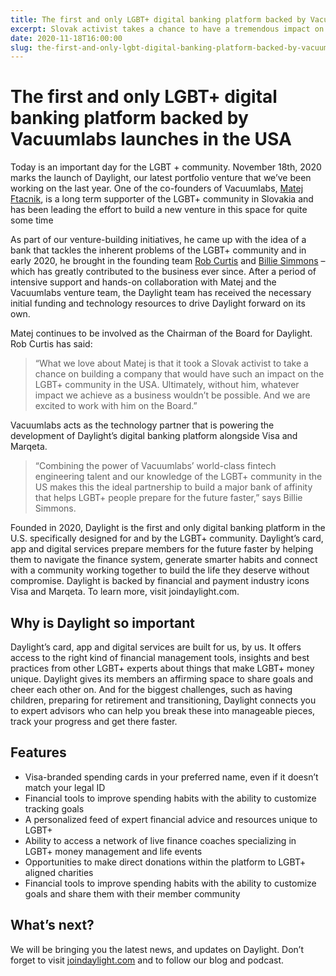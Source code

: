 ```yaml
---
title: The first and only LGBT+ digital banking platform backed by Vacuumlabs launches in the USA
excerpt: Slovak activist takes a chance to have a tremendous impact on the LGBT+ community
date: 2020-11-18T16:00:00
slug: the-first-and-only-lgbt-digital-banking-platform-backed-by-vacuumlabs-launches-in-the-usa
---
```


# The first and only LGBT+ digital banking platform backed by Vacuumlabs launches in the USA

Today is an important day for the LGBT + community. November 18th, 2020 marks the launch of Daylight, our latest portfolio venture that we’ve been working on the last year. One of the co-founders of Vacuumlabs, [Matej Ftacnik](https://www.linkedin.com/in/ftacnik/), is a long term supporter of the LGBT+ community in Slovakia and has been leading the effort to build a new venture in this space for quite some time

As part of our venture-building initiatives, he came up with the idea of a bank that tackles the inherent problems of the LGBT+ community and in early 2020, he brought in the founding team [Rob Curtis](https://www.linkedin.com/in/mr-rob-curtis/) and [Billie Simmons](https://www.linkedin.com/in/billiesimmons/) – which has greatly contributed to the business ever since. After a period of intensive support and hands-on collaboration with Matej and the Vacuumlabs venture team, the Daylight team has received the necessary initial funding and technology resources to drive Daylight forward on its own.

Matej continues to be involved as the Chairman of the Board for Daylight. Rob Curtis has said:

> “What we love about Matej is that it took a Slovak activist to take a chance on building a company that would have such an impact on the LGBT+ community in the USA. Ultimately, without him, whatever impact we achieve as a business wouldn’t be possible. And we are excited to work with him on the Board.”

Vacuumlabs acts as the technology partner that is powering the development of Daylight’s digital banking platform alongside Visa and Marqeta.

> “Combining the power of Vacuumlabs’ world-class fintech engineering talent and our knowledge of the LGBT+ community in the US makes this the ideal partnership to build a major bank of affinity that helps LGBT+ people prepare for the future faster,” says Billie Simmons.&nbsp;

Founded in 2020, Daylight is the first and only digital banking platform in the U.S. specifically designed for and by the LGBT+ community. Daylight’s card, app and digital services prepare members for the future faster by helping them to navigate the finance system, generate smarter habits and connect with a community working together to build the life they deserve without compromise. Daylight is backed by financial and payment industry icons Visa and Marqeta. To learn more, visit joindaylight.com.

## **Why is Daylight so important**

Daylight’s card, app and digital services are built for us, by us. It offers access to the right kind of financial management tools, insights and best practices from other LGBT+ experts about things that make LGBT+ money unique. Daylight gives its members an affirming space to share goals and cheer each other on. And for the biggest challenges, such as having children, preparing for retirement and transitioning, Daylight connects you to expert advisors who can help you break these into manageable pieces, track your progress and get there faster.

## **Features**

- Visa-branded spending cards in your preferred name, even if it doesn’t match your legal ID
- Financial tools to improve spending habits with the ability to customize tracking goals&nbsp;
- A personalized feed of expert financial advice and resources unique to LGBT+
- Ability to access a network of live finance coaches specializing in LGBT+ money management and life events
- Opportunities to make direct donations within the platform to LGBT+ aligned charities
- Financial tools to improve spending habits with the ability to customize goals and share them with their member community

## **What’s next?**

We will be bringing you the latest news, and updates on Daylight. Don’t forget to visit [joindaylight.com](http://joindaylight.com) and to follow our blog and podcast._&nbsp;_

